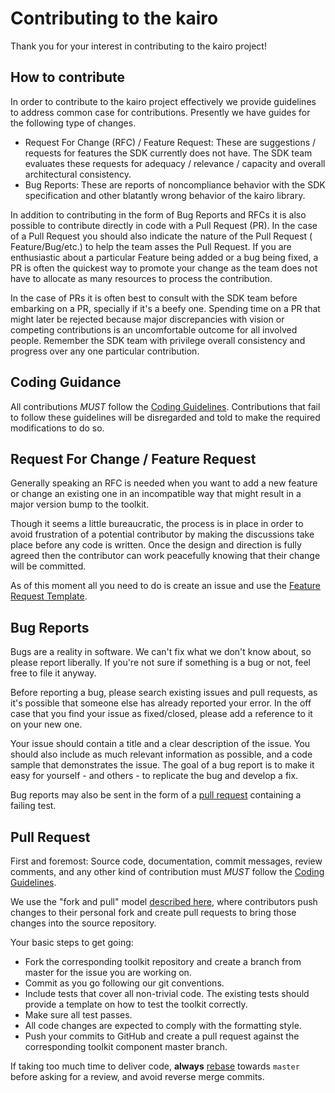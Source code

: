 # Contributing to the kairo

Thank you for your interest in contributing to the kairo project!

## How to contribute

In order to contribute to the kairo project effectively we provide guidelines to address common case for
contributions. Presently we have guides for the following type of changes.

* Request For Change (RFC) / Feature Request: These are suggestions / requests for features the SDK currently does not
  have. The SDK team evaluates these requests for adequacy / relevance / capacity and overall architectural consistency.
* Bug Reports: These are reports of noncompliance behavior with the SDK specification and other blatantly wrong behavior
  of the kairo library.

In addition to contributing in the form of Bug Reports and RFCs it is also possible to contribute directly in code with
a Pull Request (PR). In the case of a Pull Request you should also indicate the nature of the Pull Request (
Feature/Bug/etc.) to help the team asses the Pull Request. If you are enthusiastic about a particular Feature being
added or a bug being fixed, a PR is often the quickest way to promote your change as the team does not have to allocate
as many resources to process the contribution.

In the case of PRs it is often best to consult with the SDK team before embarking on a PR, specially if it's a beefy
one. Spending time on a PR that might later be rejected because major discrepancies with vision or competing
contributions is an uncomfortable outcome for all involved people. Remember the SDK team with privilege overall
consistency and progress over any one particular contribution.

## Coding Guidance

All contributions *MUST* follow the [Coding Guidelines](CODING_GUIDELINES.md).
Contributions that fail to follow these guidelines will be disregarded and told to make the required modifications to do
so.

## Request For Change / Feature Request

Generally speaking an RFC is needed when you want to add a new feature or change an existing one in an incompatible way
that might result in a major version bump to the toolkit.

Though it seems a little bureaucratic, the process is in place in order to avoid frustration of a potential contributor
by making the discussions take place before any code is written. Once the design and direction is fully agreed then the
contributor can work peacefully knowing that their change will be committed.

As of this moment all you need to do is create an issue and use the
[Feature Request Template](.github/ISSUE_TEMPLATE/feature_request.md).

## Bug Reports

Bugs are a reality in software. We can't fix what we don't know about, so please report liberally. If you're not sure if
something is a bug or not, feel free to file it anyway.

Before reporting a bug, please search existing issues and pull requests, as it's possible that someone else has already
reported your error. In the off case that you find your issue as fixed/closed, please add a reference to it on your new
one.

Your issue should contain a title and a clear description of the issue. You should also include as much relevant
information as possible, and a code sample that demonstrates the issue. The goal of a bug report is to make it easy for
yourself - and others - to replicate the bug and develop a fix.

Bug reports may also be sent in the form of a [pull request](#pull-request) containing a failing test.

## Pull Request

First and foremost: Source code, documentation, commit messages, review comments, and any other kind of contribution
must *MUST* follow the [Coding Guidelines](#CODING_GUIDELINESS).

We use the "fork and pull"
model [described here](https://help.github.com/articles/about-collaborative-development-models/), where contributors
push changes to their personal fork and create pull requests to bring those changes into the source repository.

Your basic steps to get going:

* Fork the corresponding toolkit repository and create a branch from master for the issue you are working on.
* Commit as you go following our git conventions.
* Include tests that cover all non-trivial code. The existing tests should provide a template on how to test the toolkit
  correctly.
* Make sure all test passes.
* All code changes are expected to comply with the formatting style.
* Push your commits to GitHub and create a pull request against the corresponding toolkit component master branch.

If taking too much time to deliver code, **always** [rebase](https://git-scm.com/docs/git-rebase) towards `master`
before asking for a review, and avoid reverse merge commits.